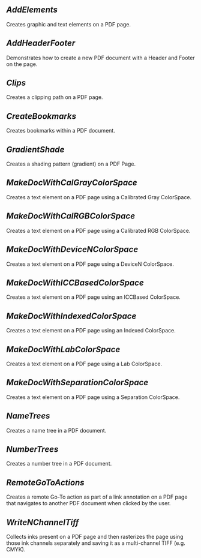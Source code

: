 
## ***AddElements***
Creates graphic and text elements on a PDF page.

## ***AddHeaderFooter***
Demonstrates how to create a new PDF document with a Header and Footer on the page.

## ***Clips***
Creates a clipping path on a PDF page.

## ***CreateBookmarks***
Creates bookmarks within a PDF document.

## ***GradientShade***
Creates a shading pattern (gradient) on a PDF Page.

## ***MakeDocWithCalGrayColorSpace***
Creates a text element on a PDF page using a Calibrated Gray ColorSpace.

## ***MakeDocWithCalRGBColorSpace***
Creates a text element on a PDF page using a Calibrated RGB ColorSpace.

## ***MakeDocWithDeviceNColorSpace***
Creates a text element on a PDF page using a DeviceN ColorSpace.

## ***MakeDocWithICCBasedColorSpace***
Creates a text element on a PDF page using an ICCBased ColorSpace.

## ***MakeDocWithIndexedColorSpace***
Creates a text element on a PDF page using an Indexed ColorSpace.

## ***MakeDocWithLabColorSpace***
Creates a text element on a PDF page using a Lab ColorSpace.

## ***MakeDocWithSeparationColorSpace***
Creates a text element on a PDF page using a Separation ColorSpace.

## ***NameTrees***
Creates a name tree in a PDF document.

## ***NumberTrees***
Creates a number tree in a PDF document.

## ***RemoteGoToActions***
Creates a remote Go-To action as part of a link annotation on a PDF page that navigates to another PDF document when clicked by the user.

## ***WriteNChannelTiff***
Collects inks present on a PDF page and then rasterizes the page using those ink channels separately and saving it as a multi-channel TIFF (e.g. CMYK).
